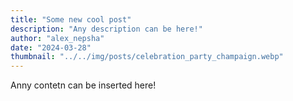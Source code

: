 ```yaml
---
title: "Some new cool post"
description: "Any description can be here!"
author: "alex_nepsha"
date: "2024-03-28"
thumbnail: "../../img/posts/celebration_party_champaign.webp"
---
```


Anny contetn can be inserted here!
